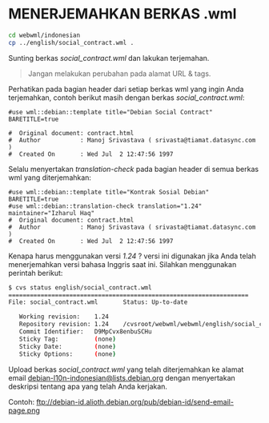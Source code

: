 # MENERJEMAHKAN BERKAS .wml

```bash
cd webwml/indonesian
cp ../english/social_contract.wml .
```

Sunting berkas *social_contract.wml* dan lakukan terjemahan.

> Jangan melakukan perubahan pada alamat URL & tags.

Perhatikan pada bagian header dari setiap berkas wml yang ingin Anda terjemahkan, contoh berikut masih dengan berkas *social_contract.wml*:

```
#use wml::debian::template title="Debian Social Contract" BARETITLE=true

#  Original document: contract.html
#  Author           : Manoj Srivastava ( srivasta@tiamat.datasync.com )
#  Created On       : Wed Jul  2 12:47:56 1997
```

Selalu menyertakan *translation-check* pada bagian header di semua berkas wml yang diterjemahkan:

```
#use wml::debian::template title="Kontrak Sosial Debian" BARETITLE=true
#use wml::debian::translation-check translation="1.24" maintainer="Izharul Haq"
#  Original document: contract.html
#  Author           : Manoj Srivastava ( srivasta@tiamat.datasync.com )
#  Created On       : Wed Jul  2 12:47:56 1997
```

Kenapa harus menggunakan versi *1.24* ? versi ini digunakan jika Anda telah menerjemahkan versi bahasa Inggris saat ini. 
Silahkan menggunakan perintah berikut:

```bash
$ cvs status english/social_contract.wml
===================================================================
File: social_contract.wml       Status: Up-to-date

   Working revision:    1.24
   Repository revision: 1.24    /cvsroot/webwml/webwml/english/social_contract.wml,v
   Commit Identifier:   D9MpCvx8enbuSCHu
   Sticky Tag:          (none)
   Sticky Date:         (none)
   Sticky Options:      (none)
```

Upload berkas *social_contract.wml* yang telah diterjemahkan ke alamat email debian-l10n-indonesian@lists.debian.org dengan 
menyertakan deskripsi tentang apa yang telah Anda kerjakan.

Contoh: ftp://debian-id.alioth.debian.org/pub/debian-id/send-email-page.png